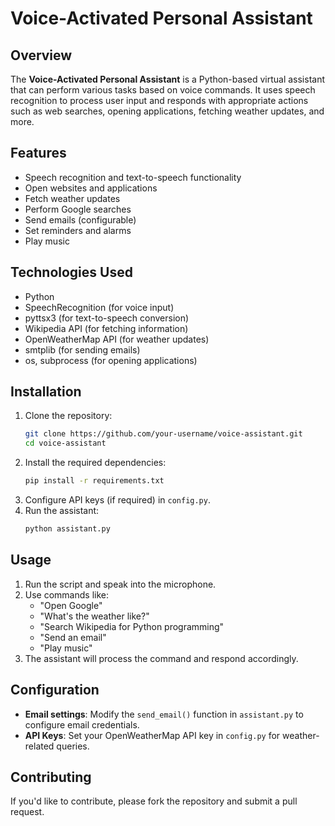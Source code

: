 # Voice-Activated Personal Assistant

## Overview
The **Voice-Activated Personal Assistant** is a Python-based virtual assistant that can perform various tasks based on voice commands. It uses speech recognition to process user input and responds with appropriate actions such as web searches, opening applications, fetching weather updates, and more.

## Features
- Speech recognition and text-to-speech functionality
- Open websites and applications
- Fetch weather updates
- Perform Google searches
- Send emails (configurable)
- Set reminders and alarms
- Play music

## Technologies Used
- Python
- SpeechRecognition (for voice input)
- pyttsx3 (for text-to-speech conversion)
- Wikipedia API (for fetching information)
- OpenWeatherMap API (for weather updates)
- smtplib (for sending emails)
- os, subprocess (for opening applications)

## Installation
1. Clone the repository:
   ```sh
   git clone https://github.com/your-username/voice-assistant.git
   cd voice-assistant
   ```
2. Install the required dependencies:
   ```sh
   pip install -r requirements.txt
   ```
3. Configure API keys (if required) in `config.py`.
4. Run the assistant:
   ```sh
   python assistant.py
   ```

## Usage
1. Run the script and speak into the microphone.
2. Use commands like:
   - "Open Google"
   - "What's the weather like?"
   - "Search Wikipedia for Python programming"
   - "Send an email"
   - "Play music"
3. The assistant will process the command and respond accordingly.

## Configuration
- **Email settings**: Modify the `send_email()` function in `assistant.py` to configure email credentials.
- **API Keys**: Set your OpenWeatherMap API key in `config.py` for weather-related queries.

## Contributing
If you'd like to contribute, please fork the repository and submit a pull request.





